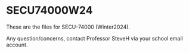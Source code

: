 # SECU74000W24

These are the files for SECU-74000 (Winter2024).

Any question/concerns, contact Professor SteveH via your school email account.
